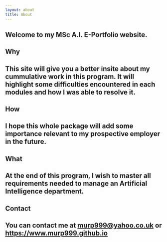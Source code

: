 ```yaml
---
layout: about
title: About
---
```


## Welcome to my MSc A.I. E-Portfolio website.

## Why

## This site will give you a better insite about my cummulative work in this program. It will highlight some difficulties encountered in each modules and how I was able to resolve it.

## How

## I hope this whole package will add some importance relevant to my prospective employer in the future.

## What

## At the end of this program, I wish to master all requirements needed to manage an Artificial Intelligence department.

## Contact

## You can contact me at murp999@yahoo.co.uk or https://www.murp999.github.io


